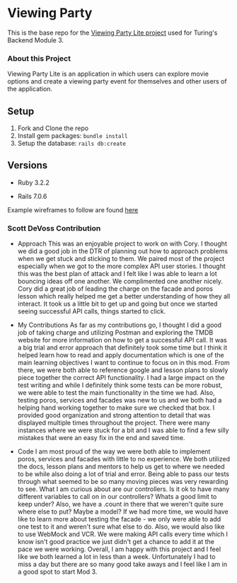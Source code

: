 # Viewing Party

This is the base repo for the [Viewing Party Lite project](https://backend.turing.edu/module3/projects/viewing_party_lite) used for Turing's Backend Module 3.

### About this Project

Viewing Party Lite is an application in which users can explore movie options and create a viewing party event for themselves and other users of the application.

## Setup

1. Fork and Clone the repo
2. Install gem packages: `bundle install`
3. Setup the database: `rails db:create`


## Versions

- Ruby 3.2.2

- Rails 7.0.6

Example wireframes to follow are found [here](https://backend.turing.edu/module3/projects/viewing_party_lite/wireframes)

### Scott DeVoss Contribution

- Approach
This was an enjoyable project to work on with Cory. I thought we did a good job in the DTR of planning out how to approach problems when we get stuck and sticking to them.
We paired most of the project especially when we got to the more complex API user stories. I thought this was the best plan of attack and I felt like I was able to learn a lot bouncing ideas off one another. We complimented one another nicely. Cory did a great job of leading the charge on the facade and poros lesson which really helped me get a better understanding of how they all interact. It took us a little bit to get up and going but once we started seeing successful API calls, things started to click.

- My Contributions
As far as my contributions go, I thought I did a good job of taking charge and utilizing Postman and exploring the TMDB website for more information on how to get a successful API call. It was a big trial and error approach that definitely took some time but I think it helped learn how to read and apply documentation which is one of the main learning objectives I want to continue to focus on in this mod. From there, we were both able to reference google and lesson plans to slowly piece together the correct API functionality.
I had a large impact on the test writing and while I definitely think some tests can be more robust, we were able to test the main functionality in the time we had. Also, testing poros, services and facades was new to us and we both had a helping hand working together to make sure we checked that box.
I provided good organization and strong attention to detail that was displayed multiple times throughout the project. There were many instances where we were stuck for a bit and I was able to find a few silly mistakes that were an easy fix in the end and saved time.

- Code
I am most proud of the way we were both able to implement poros, services and facades with little to no experience. We both utilized the docs, lesson plans and mentors to help us get to where we needed to be while also doing a lot of trial and error. Being able to pass our tests through what seemed to be so many moving pieces was very rewarding to see.
What I am curious about are our controllers. Is it ok to have many different variables to call on in our controllers? Whats a good limit to keep under? Also, we have a .count in there that we weren't quite sure where else to put? Maybe a model?
If we had more time, we would have like to learn more about testing the facade - we only were able to add one test to it and weren't sure what else to do. Also, we would also like to use WebMock and VCR. We were making API calls every time which I know isn't good practice we just didn't get a chance to add it at the pace we were working.
Overall, I am happy with this project and I feel like we both learned a lot in less than a week. Unfortunately I had to miss a day but there are so many good take aways and I feel like I am in a good spot to start Mod 3.
